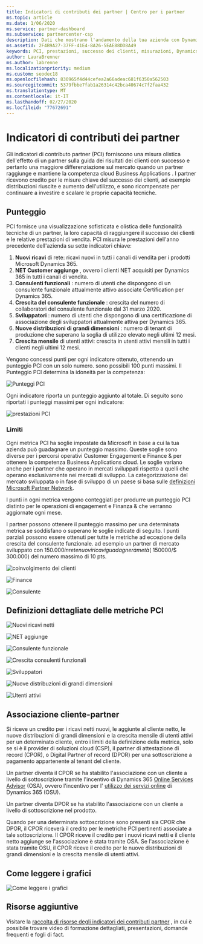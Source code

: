 ```yaml
---
title: Indicatori di contributi dei partner | Centro per i partner
ms.topic: article
ms.date: 1/06/2020
ms.service: partner-dashboard
ms.subservice: partnercenter-csp
description: Dati che mostrano l'andamento della tua azienda con Dynamics 365 Customer Engagement o Dynamics 365 Finance and Operations
ms.assetid: 2F4B9A27-37FF-41E4-8A26-5EAE88DD8A49
keywords: PCI, prestazioni, successo dei clienti, misurazioni, Dynamics 365
author: LauraBrenner
ms.author: labrenne
ms.localizationpriority: medium
ms.custom: seodec18
ms.openlocfilehash: 830965f4d44cefea2a66adeac681f6350a562503
ms.sourcegitcommit: 5379fbbe7fab1a26314c42bca40674c7f2faa432
ms.translationtype: MT
ms.contentlocale: it-IT
ms.lasthandoff: 02/27/2020
ms.locfileid: "77672691"
---
```

# <a name="partner-contribution-indicators"></a>Indicatori di contributi dei partner

Gli indicatori di contributo partner (PCI) forniscono una misura olistica dell'effetto di un partner sulla guida dei risultati dei clienti con successo e pertanto una maggiore differenziazione sul mercato quando un partner raggiunge e mantiene la competenza cloud Business Applications . I partner ricevono credito per le misure chiave del successo dei clienti, ad esempio distribuzioni riuscite e aumento dell'utilizzo, e sono ricompensate per continuare a investire e scalare le proprie capacità tecniche.

## <a name="scoring"></a>Punteggio

PCI fornisce una visualizzazione sofisticata e olistica delle funzionalità tecniche di un partner, la loro capacità di raggiungere il successo dei clienti e le relative prestazioni di vendita. PCI misura le prestazioni dell'anno precedente dell'azienda su sette indicatori chiave:

1. **Nuovi ricavi** di rete: ricavi nuovi in tutti i canali di vendita per i prodotti Microsoft Dynamics 365.
2. **NET Customer aggiunge** , ovvero i clienti NET acquisiti per Dynamics 365 in tutti i canali di vendita.
3. **Consulenti funzionali** : numero di utenti che dispongono di un consulente funzionale attualmente attivo associate Certification per Dynamics 365.
4. **Crescita del consulente funzionale** : crescita del numero di collaboratori del consulente funzionale dal 31 marzo 2020.
5. **Sviluppatori** : numero di utenti che dispongono di una certificazione di associazione degli sviluppatori attualmente attiva per Dynamics 365.
6. **Nuove distribuzioni di grandi dimensioni** : numero di tenant di produzione che superano la soglia di utilizzo elevato negli ultimi 12 mesi.
7. **Crescita mensile** di utenti attivi: crescita in utenti attivi mensili in tutti i clienti negli ultimi 12 mesi.

Vengono concessi punti per ogni indicatore ottenuto, ottenendo un punteggio PCI con un solo numero. sono possibili 100 punti massimi. Il Punteggio PCI determina la idoneità per la competenza:

![Punteggi PCI](images/pcinew1.png)

Ogni indicatore riporta un punteggio aggiunto al totale. Di seguito sono riportati i punteggi massimi per ogni indicatore:

![prestazioni PCI](images/pci/perfnew.png)

### <a name="thresholds"></a>Limiti

Ogni metrica PCI ha soglie impostate da Microsoft in base a cui la tua azienda può guadagnare un punteggio massimo. Queste soglie sono diverse per i percorsi operativi Customer Engagement e Finance & per ottenere la competenza Business Applications cloud. Le soglie variano anche per i partner che operano in mercati sviluppati rispetto a quelli che operano esclusivamente nei mercati di sviluppo.  La categorizzazione del mercato sviluppata o in fase di sviluppo di un paese si basa sulle [definizioni Microsoft Partner Network](https://assetsprod.microsoft.com/mpn/mpn-developed-and-developing-countries.pdf).

I punti in ogni metrica vengono conteggiati per produrre un punteggio PCI distinto per le operazioni di engagement e Finanza & che verranno aggiornate ogni mese.

I partner possono ottenere il punteggio massimo per una determinata metrica se soddisfano o superano le soglie indicate di seguito. I punti parziali possono essere ottenuti per tutte le metriche ad eccezione della crescita del consulente funzionale. ad esempio un partner di mercato sviluppato con $150.000 in rete nuovi ricavi guadagnerà metà ($ 150000/$ 300.000) del numero massimo di 10 pts. 

![coinvolgimento dei clienti](images/pci/custengagethresh.png)

![Finance](images/pci/table_2.png
)

![Consulente](images/pci/table_3.png)

## <a name="detailed-definitions-of-pci-metrics"></a>Definizioni dettagliate delle metriche PCI

![Nuovi ricavi netti](images/pci/netnewrevenue.png)

![NET aggiunge](images/pci/netadds.png)

![Consulente funzionale](images/pci/funcconsult.png)

![Crescita consulenti funzionali](images/pci/funcgrowth2.png)

![Sviluppatori](images/pci/developers.png) 

![Nuove distribuzioni di grandi dimensioni](images/pci/largedeploy.png) 

![Utenti attivi](images/pci/activeusers.png)



## <a name="customer-to-partner-association"></a>Associazione cliente-partner

Si riceve un credito per i ricavi netti nuovi, le aggiunte al cliente netto, le nuove distribuzioni di grandi dimensioni e la crescita mensile di utenti attivi per un determinato cliente, entro i limiti della definizione della metrica, solo se si è il provider di soluzioni cloud (CSP), il partner di attestazione di record (CPOR), o Digital Partner of record (DPOR) per una sottoscrizione a pagamento appartenente al tenant del cliente.

Un partner diventa il CPOR se ha stabilito l'associazione con un cliente a livello di sottoscrizione tramite l'incentivo di Dynamics 365 [Online Services Advisor](https://support.microsoft.com/en-us/help/4501560/online-services-advisor-osa-sell-incentives-faq) (OSA), ovvero l'incentivo per l' [utilizzo dei servizi online](https://support.microsoft.com/en-us/help/4489988/online-services-usage-osu-incentives-faq) di Dynamics 365 (OSU).

Un partner diventa DPOR se ha stabilito l'associazione con un cliente a livello di sottoscrizione nel prodotto.

Quando per una determinata sottoscrizione sono presenti sia CPOR che DPOR, il CPOR riceverà il credito per le metriche PCI pertinenti associate a tale sottoscrizione. Il CPOR riceve il credito per i nuovi ricavi netti e il cliente netto aggiunge se l'associazione è stata tramite OSA. Se l'associazione è stata tramite OSU, il CPOR riceve il credito per le nuove distribuzioni di grandi dimensioni e la crescita mensile di utenti attivi. 

## <a name="how-to-read-the-charts"></a>Come leggere i grafici

![Come leggere i grafici](images/pci/howto.png)

## <a name="additional-resources"></a>Risorse aggiuntive

Visitare la [raccolta di risorse degli indicatori dei contributi partner](https://aka.ms/pcilearn) , in cui è possibile trovare video di formazione dettagliati, presentazioni, domande frequenti e fogli di fact. 





